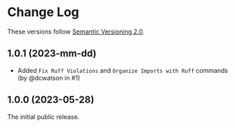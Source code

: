 # Change Log

These versions follow [Semantic Versioning 2.0](https://semver.org).

## 1.0.1 (2023-mm-dd)

- Added `Fix Ruff Violations` and `Organize Imports with Ruff` commands (by @dcwatson in #1)

## 1.0.0 (2023-05-28)

The initial public release.
